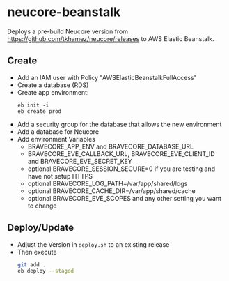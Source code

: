 # neucore-beanstalk

Deploys a pre-build Neucore version from https://github.com/tkhamez/neucore/releases
to AWS Elastic Beanstalk.

## Create

- Add an IAM user with Policy "AWSElasticBeanstalkFullAccess"
- Create a database (RDS)
- Create app environment:
    ```
    eb init -i
    eb create prod
    ```
- Add a security group for the database that allows the new environment
- Add a database for Neucore
- Add environment Variables
  - BRAVECORE_APP_ENV and BRAVECORE_DATABASE_URL
  - BRAVECORE_EVE_CALLBACK_URL, BRAVECORE_EVE_CLIENT_ID and BRAVECORE_EVE_SECRET_KEY
  - optional BRAVECORE_SESSION_SECURE=0 if you are testing and have not setup HTTPS
  - optional BRAVECORE_LOG_PATH=/var/app/shared/logs
  - optional BRAVECORE_CACHE_DIR=/var/app/shared/cache
  - optional BRAVECORE_EVE_SCOPES and any other setting you want to change

## Deploy/Update

- Adjust the Version in `deploy.sh` to an existing release
- Then execute
    ```sh
    git add .
    eb deploy --staged
    ```
